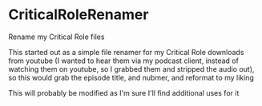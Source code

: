 # CriticalRoleRenamer
Rename my Critical Role files

This started out as a simple file renamer for my Critical Role downloads from youtube (I wanted to hear them via my podcast client, instead of watching them on youtube, so I grabbed them and stripped the audio out), so this would grab the episode title, and nubmer, and reformat to my liking

This will probably be modified as I'm sure I'll find additional uses for it
